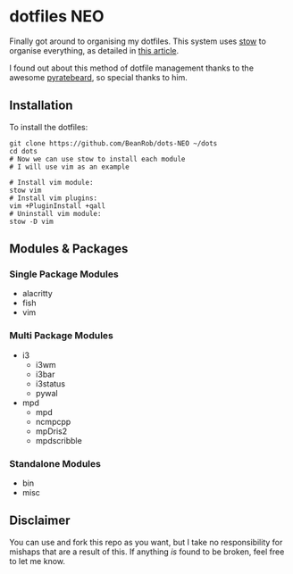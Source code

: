 # dotfiles NEO
Finally got around to organising my dotfiles. This system uses
[stow](http://www.gnu.org/software/stow/) to organise everything, as detailed
in [this article](https://brandon.invergo.net/news/2012-05-26-using-gnu-stow-to-manage-your-dotfiles.html).

I found out about this method of dotfile management thanks to the awesome
[pyratebeard](https://pyratebeard.net),
so special thanks to him.

## Installation
To install the dotfiles:
```
git clone https://github.com/BeanRob/dots-NEO ~/dots
cd dots
# Now we can use stow to install each module
# I will use vim as an example

# Install vim module:
stow vim
# Install vim plugins:
vim +PluginInstall +qall
# Uninstall vim module:
stow -D vim
```

## Modules & Packages

### Single Package Modules
- alacritty
- fish
- vim

### Multi Package Modules
- i3
    - i3wm
    - i3bar
    - i3status
    - pywal
- mpd
    - mpd
    - ncmpcpp
    - mpDris2
    - mpdscribble

### Standalone Modules
- bin
- misc

## Disclaimer
You can use and fork this repo as you want, but I take no responsibility for
mishaps that are a result of this. If anything *is* found to be broken, feel
free to let me know.
